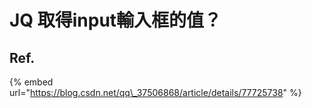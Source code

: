 # JQ 取得input輸入框的值？

## Ref.

{% embed url="https://blog.csdn.net/qq\_37506868/article/details/77725738" %}



